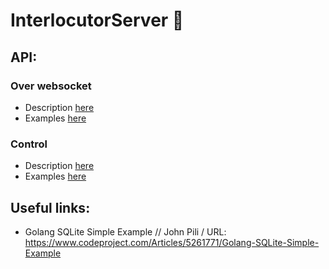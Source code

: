 # InterlocutorServer 🤟

## API:
### Over websocket
- Description [here](./ws_server/about/proto/ws/desc.md)
- Examples [here](./ws_server/about/proto/ws/desc.md)

### Control
- Description [here](./ws_server/about/proto/http/control/desc.md)
- Examples [here](./ws_server/about/proto/http/control/examples.md)

## Useful links:
- Golang SQLite Simple Example // John Pili / URL: https://www.codeproject.com/Articles/5261771/Golang-SQLite-Simple-Example